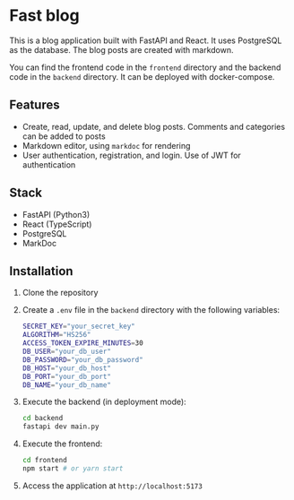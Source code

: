 # Fast blog

This is a blog application built with FastAPI and React. It uses PostgreSQL as the database.
The blog posts are created with markdown.

You can find the frontend code in the `frontend` directory and the backend code in the `backend` directory. It can be deployed with docker-compose.

## Features

- Create, read, update, and delete blog posts. Comments and categories can be added to posts
- Markdown editor, using `markdoc` for rendering
- User authentication, registration, and login. Use of JWT for authentication

## Stack

- FastAPI (Python3)
- React (TypeScript)
- PostgreSQL
- MarkDoc

## Installation

1. Clone the repository
2. Create a `.env` file in the `backend` directory with the following variables:

    ```bash
    SECRET_KEY="your_secret_key"
    ALGORITHM="HS256"
    ACCESS_TOKEN_EXPIRE_MINUTES=30
    DB_USER="your_db_user"
    DB_PASSWORD="your_db_password"
    DB_HOST="your_db_host"
    DB_PORT="your_db_port"
    DB_NAME="your_db_name"
    ```

3. Execute the backend (in deployment mode):

    ```bash
    cd backend
    fastapi dev main.py
    ```

4. Execute the frontend:

    ```bash
    cd frontend
    npm start # or yarn start
    ```

5. Access the application at `http://localhost:5173`
